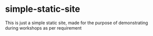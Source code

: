 # simple-static-site
This is just a simple static site, made for the purpose of demonstrating during workshops as per requirement
